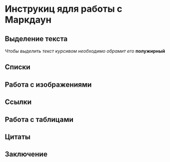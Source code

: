 # Инструкиц ядля работы с Маркдаун

## Выделение текста

*Чтобы выделить текст курсивом необходимо обрамит его*
**полужирный** 
## Списки

## Работа с изображениями

## Ссылки

## Работа с таблицами

## Цитаты

## Заключение